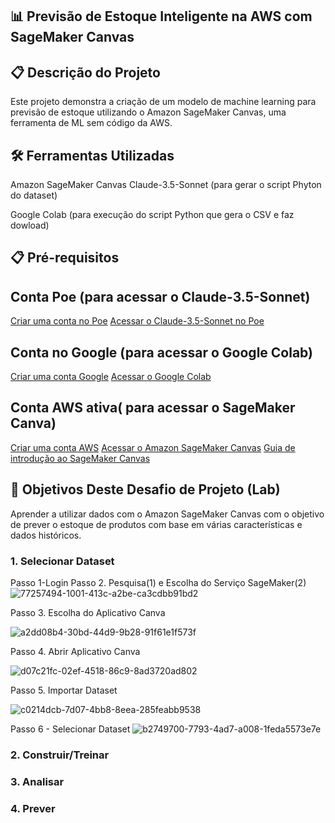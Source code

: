 ## 📊 Previsão de Estoque Inteligente na AWS com SageMaker Canvas

## 📋 Descrição do Projeto
Este projeto demonstra a criação de um modelo de machine learning para previsão de estoque utilizando o Amazon SageMaker Canvas, uma ferramenta de ML sem código da AWS.

## 🛠️ Ferramentas Utilizadas
Amazon SageMaker Canvas
Claude-3.5-Sonnet (para gerar o script Phyton do dataset)

Google Colab (para execução do script Python que gera o CSV e faz dowload)

## 📋 Pré-requisitos
## Conta Poe (para acessar o Claude-3.5-Sonnet)
  [Criar uma conta no Poe](https://poe.com/login)
  [Acessar o Claude-3.5-Sonnet no Poe](https://poe.com/Claude-3-Sonnet)
 
## Conta no Google (para acessar o Google Colab)
   [Criar uma conta Google](https://accounts.google.com/signup)
   [Acessar o Google Colab](https://colab.research.google.com/)

## Conta AWS ativa( para acessar o SageMaker Canva)
   [Criar uma conta AWS](https://portal.aws.amazon.com/billing/signup)
   [Acessar o Amazon SageMaker Canvas](https://aws.amazon.com/sagemaker/canvas/)
   [Guia de introdução ao SageMaker Canvas](https://docs.aws.amazon.com/sagemaker/latest/dg/canvas-getting-started.html)
     
## 🎯 Objetivos Deste Desafio de Projeto (Lab)
Aprender a utilizar dados com o Amazon SageMaker Canvas com o objetivo de prever o estoque de produtos com base em várias características e dados históricos.

### 1. Selecionar Dataset
Passo 1-Login 
 Passo 2.
 Pesquisa(1) e Escolha do Serviço SageMaker(2)
![77257494-1001-413c-a2be-ca3cdbb91bd2](https://github.com/user-attachments/assets/79e34b7a-eadf-4ae3-9b3d-37ff86d4f3d3)

 Passo 3.
 Escolha do Aplicativo Canva 

![a2dd08b4-30bd-44d9-9b28-91f61e1f573f](https://github.com/user-attachments/assets/59bf989e-a44a-411c-88b4-6b619a92dc9f)

 Passo 4.
 Abrir Aplicativo Canva 

![d07c21fc-02ef-4518-86c9-8ad3720ad802](https://github.com/user-attachments/assets/609665f6-ef0e-4955-a785-d565e36127da)

 Passo 5.
 Importar Dataset
 
![c0214dcb-7d07-4bb8-8eea-285feabb9538](https://github.com/user-attachments/assets/47802565-482c-4005-8f5f-9ee5a4c281e5)

Passo 6 - Selecionar Dataset 
![b2749700-7793-4ad7-a008-1feda5573e7e](https://github.com/user-attachments/assets/1c5f0fe0-c4bb-49de-b7e6-105724d0fde8)


### 2. Construir/Treinar

### 3. Analisar

### 4. Prever
